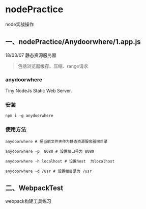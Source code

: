 # nodePractice
node实战操作

## 一、nodePractice/Anydoorwhere/1.app.js
18/03/07
静态资源服务器
> 包括浏览器缓存、压缩、range请求

### anydoorwhere
Tiny NodeJs Static Web Server.

### 安装

```
npm i -g anydoorwhere
```
### 使用方法

```
anydoorwhere # 把当前文件夹作为静态资源服务器根目录

anydoorwhere -p  8080 # 设置端口号为 8080

anydoorwhere -h localhost # 设置host  为localhost 

anydoorwhere -d /usr # 设置根目录为 /usr

```
## 二、WebpackTest
webpack构建工具练习





